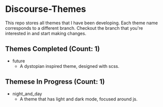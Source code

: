 # Discourse-Themes
This repo stores all themes that I have been developing. Each theme name corresponds to a different branch. Checkout the branch that you're interested in and start making changes.

## Themes Completed (Count: 1)
* future
  * A dystopian inspired theme, designed with scss.

## Themese In Progress (Count: 1)
* night_and_day
  * A theme that has light and dark mode, focused around js.

